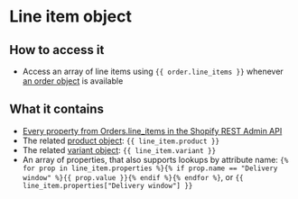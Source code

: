 # Line item object

## How to access it

* Access an array of line items using `{{ order.line_items }}` whenever [an order object](order-object.md) is available

## What it contains

* [Every property from Orders.line\_items in the Shopify REST Admin API](https://docs.usemechanic.com/article/400-the-line-item-object)
* The related [product object](product-object.md): `{{ line_item.product }}` 
* The related [variant object](../variant-object.md): `{{ line_item.variant }}` 
* An array of properties, that also supports lookups by attribute name: `{% for prop in line_item.properties %}{% if prop.name == "Delivery window" %}{{ prop.value }}{% endif %}{% endfor %}`, or `{{ line_item.properties["Delivery window"] }}` 



